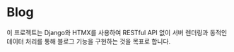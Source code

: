 # Blog

이 프로젝트는 Django와 HTMX를 사용하여 RESTful API 없이 서버 렌더링과 동적인 데이터 처리를 통해 블로그 기능을 구현하는 것을 목표로 합니다.



